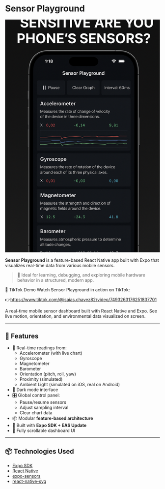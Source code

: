 # Sensor Playground

![App Thumbnail](./assets/thumbnail.png)

**Sensor Playground** is a feature-based React Native app built with Expo that visualizes real-time data from various mobile sensors.

> 🔧 Ideal for learning, debugging, and exploring mobile hardware behavior in a structured, modern app.

🎥 TikTok Demo
Watch Sensor Playground in action on TikTok:

👉https://www.tiktok.com/@isaias.chavez82/video/7493263176251837701

A real-time mobile sensor dashboard built with React Native and Expo. See live motion, orientation, and environmental data visualized on screen.

---

## 📲 Features

- 📡 Real-time readings from:
  - Accelerometer (with live chart)
  - Gyroscope
  - Magnetometer
  - Barometer
  - Orientation (pitch, roll, yaw)
  - Proximity (simulated)
  - Ambient Light (simulated on iOS, real on Android)
- 🌙 Dark mode interface
- 🎛 Global control panel:
  - Pause/resume sensors
  - Adjust sampling interval
  - Clear chart data
- 📦 Modular **feature-based architecture**
- 🧪 Built with **Expo SDK + EAS Update**
- 🧾 Fully scrollable dashboard UI

---

## 📦 Technologies Used

- [Expo SDK](https://docs.expo.dev/)
- [React Native](https://reactnative.dev/)
- [expo-sensors](https://docs.expo.dev/versions/latest/sdk/sensors/)
- [react-native-svg](https://github.com/software-mansion/react-native-svg)

